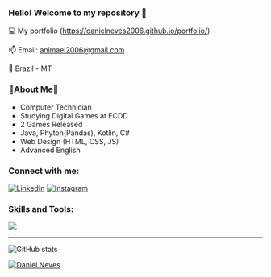 ### Hello! Welcome to my repository 👋

💻 My portfolio (https://danielneves2006.github.io/portfolio/)

📫 Email: animael2006@gmail.com 

📍 Brazil - MT

### 🦉About Me🦉
* Computer Technician
* Studying Digital Games at ECDD
* 2 Games Released
* Java, Phyton(Pandas), Kotlin, C#
* Web Design (HTML, CSS, JS)
* Advanced English

### Connect with me:

[![LinkedIn](https://skillicons.dev/icons?i=linkedin)](https://www.linkedin.com/in/daniel-neves-294466323/)
[![Instagram](https://skillicons.dev/icons?i=instagram)](https://www.instagram.com/_terasstudio__/)

### Skills and Tools:

![](https://skillicons.dev/icons?i=unity,androidstudio,kotlin,figma,ps,java,py,js,cs)

---

![GitHub stats](https://github-readme-stats.vercel.app/api?username=danielneves2006&show_icons=true&theme=dracula)


[![Daniel Neves](https://github-readme-stats.vercel.app/api/top-langs/?username=danielneves2006&layout=compact&theme=tokyonight)](https://github.com/anuraghazra/github-readme-stats)
